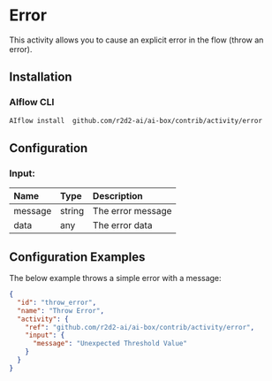  <!-- 
title: Error
weight: 4610
-->

# Error
This activity allows you to cause an explicit error in the flow (throw an error).


## Installation

### AIflow CLI
```bash
AIflow install  github.com/r2d2-ai/ai-box/contrib/activity/error
```

## Configuration

### Input:
| Name     | Type   | Description
|:---      | :---   | :---    
| message  | string | The error message         
| data     | any    | The error data

## Configuration Examples
The below example throws a simple error with a message:

```json
{
  "id": "throw_error",
  "name": "Throw Error",
  "activity": {
    "ref": "github.com/r2d2-ai/ai-box/contrib/activity/error",
    "input": {
      "message": "Unexpected Threshold Value"
    }
  }
}
```